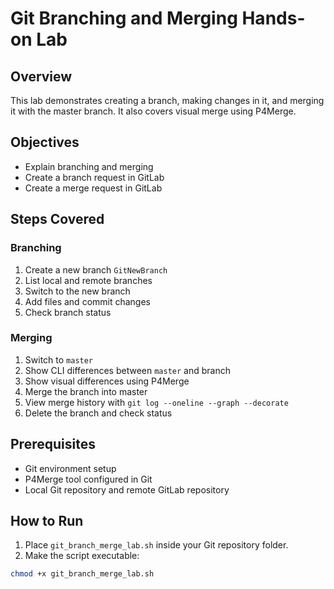 # Git Branching and Merging Hands-on Lab

## Overview
This lab demonstrates creating a branch, making changes in it, and merging it with the master branch. It also covers visual merge using P4Merge.

## Objectives
- Explain branching and merging
- Create a branch request in GitLab
- Create a merge request in GitLab

## Steps Covered
### Branching
1. Create a new branch `GitNewBranch`
2. List local and remote branches
3. Switch to the new branch
4. Add files and commit changes
5. Check branch status

### Merging
1. Switch to `master`
2. Show CLI differences between `master` and branch
3. Show visual differences using P4Merge
4. Merge the branch into master
5. View merge history with `git log --oneline --graph --decorate`
6. Delete the branch and check status

## Prerequisites
- Git environment setup
- P4Merge tool configured in Git
- Local Git repository and remote GitLab repository

## How to Run
1. Place `git_branch_merge_lab.sh` inside your Git repository folder.
2. Make the script executable:
```bash
chmod +x git_branch_merge_lab.sh
